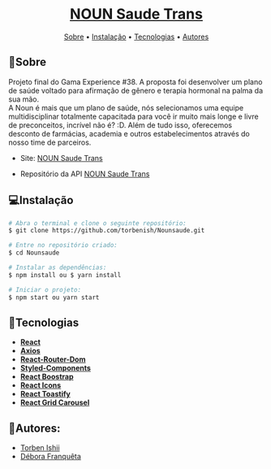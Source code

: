**<h1 align="center"> <ins>[NOUN Saude Trans](https://nounsaude.vercel.app/)</ins> </h1>**

<p align="center">
 <a href="#sobre">Sobre</a> •
 <a href="#instalação">Instalação</a> • 
 <a href="#tecnologias">Tecnologias</a> • 
 <a href="#autores">Autores</a> 
</p>

## 📄Sobre
  <p>Projeto final do Gama Experience #38. A proposta foi desenvolver um plano de saúde voltado para afirmação de gênero e terapia hormonal na palma da sua mão.<br/>
  A Noun é mais que um plano de saúde, nós selecionamos uma equipe multidisciplinar totalmente capacitada para você ir muito mais longe e livre de preconceitos, incrível não é? :D. Além de tudo isso, oferecemos desconto de farmácias, academia e outros estabelecimentos através do nosso time de parceiros.</p>
  
- Site: [NOUN Saude Trans](https://nounsaude.vercel.app/)

- Repositório da API [NOUN Saude Trans](https://github.com/torbenish/Nounsaude-API)
  
## 💻Instalação 

```bash
# Abra o terminal e clone o seguinte repositório:
$ git clone https://github.com/torbenish/Nounsaude.git

# Entre no repositório criado:
$ cd Nounsaude

# Instalar as dependências: 
$ npm install ou $ yarn install

# Iniciar o projeto:
$ npm start ou yarn start
```

## 🔧Tecnologias

- **[React](https://reactjs.org/)**
- **[Axios](https://www.npmjs.com/package/react-axios)**
- **[React-Router-Dom](https://www.npmjs.com/package/react-router-dom)**
- **[Styled-Components](https://styled-components.com/)**
- **[React Boostrap](https://react-bootstrap.github.io/)**
- **[React Icons](https://react-icons.github.io/react-icons/)**
- **[React Toastify](https://fkhadra.github.io/react-toastify/introduction/)**
- **[React Grid Carousel](https://github.com/x3388638/react-grid-carousel)**


## 👥Autores:
* <a href="https://github.com/torbenish" target="_blank">Torben Ishii</a>
* <a href="https://github.com/deborafranqueta" target="_blank">Débora Franquêta </a>
